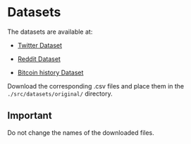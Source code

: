 # Datasets

The datasets are available at:

* [Twitter Dataset](https://www.kaggle.com/datasets/alaix14/bitcoin-tweets-20160101-to-20190329)

* [Reddit Dataset](https://www.kaggle.com/datasets/jerryfanelli/reddit-comments-containing-bitcoin-2009-to-2019)

* [Bitcoin history Dataset](https://www.kaggle.com/datasets/kaushiksuresh147/bitcoin-historical-prices-google-trends-data)

Download the corresponding .csv files and place them in the `./src/datasets/original/` directory.

## Important

Do not change the names of the downloaded files.

